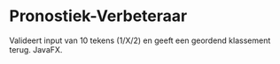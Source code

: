 # Pronostiek-Verbeteraar
Valideert input van 10 tekens (1/X/2) en geeft een geordend klassement terug. JavaFX.
